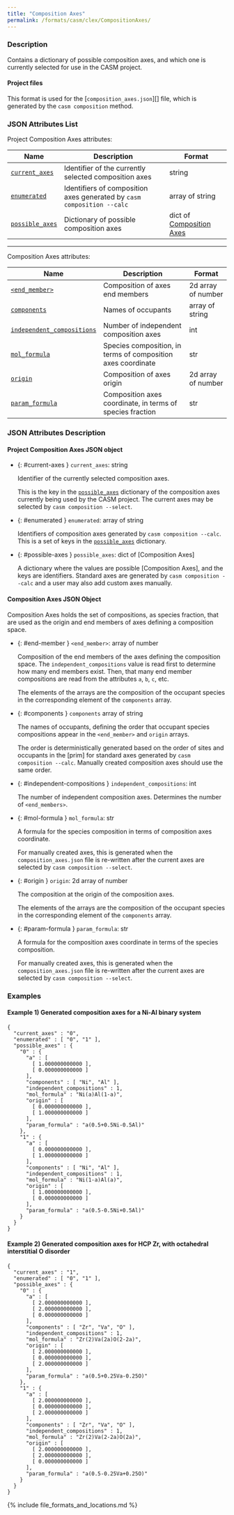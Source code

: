 ```yaml
---
title: "Composition Axes"
permalink: /formats/casm/clex/CompositionAxes/
---
```


### Description

Contains a dictionary of possible composition axes, and which one is currently selected for use in the CASM project.


#### Project files

This format is used for the [`composition_axes.json`][] file, which is generated by the `casm composition` method.


### JSON Attributes List

Project Composition Axes attributes:

| Name | Description | Format |
|-|-|-|
| [`current_axes`](#current-axes) | Identifier of the currently selected composition axes | string |
| [`enumerated`](#enumerated) | Identifiers of composition axes generated by `casm composition --calc` | array of string |
| [`possible_axes`](#possible-axes) | Dictionary of possible composition axes | dict of [Composition Axes](#composition-axes-json-object) |

---

Composition Axes attributes:

| Name | Description | Format |
|-|-|-|
| [`<end_member>`](#end-member) | Composition of axes end members | 2d array of number |
| [`components`](#components) | Names of occupants | array of string |
| [`independent_compositions`](#independent-compositions) | Number of independent composition axes | int |
| [`mol_formula`](#mol-formula) | Species composition, in terms of composition axes coordinate | str |
| [`origin`](#origin) | Composition of axes origin | 2d array of number |
| [`param_formula`](#param-formula) | Composition axes coordinate, in terms of species fraction | str |


### JSON Attributes Description

#### Project Composition Axes JSON object

- {: #current-axes } `current_axes`: string

   Identifier of the currently selected composition axes.

   This is the key in the [`possible_axes`](#possible-axes) dictionary of the composition axes currently being used by the CASM project. The current axes may be selected by `casm composition --select`.

- {: #enumerated } `enumerated`: array of string

  Identifiers of composition axes generated by `casm composition --calc`. This is a set of keys in the [`possible_axes`](#possible-axes) dictionary.

- {: #possible-axes } `possible_axes`: dict of [Composition Axes]

  A dictionary where the values are possible [Composition Axes], and the keys are identifiers. Standard axes are generated by `casm composition --calc` and a user may also add custom axes manually.


#### Composition Axes JSON Object

Composition Axes holds the set of compositions, as species fraction, that are used as the origin and end members of axes defining a composition space.

- {: #end-member } `<end_member>`: array of number

  Composition of the end members of the axes defining the composition space. The `independent_compositions` value is read first to determine how many end members exist. Then, that many end member compositions are read from the attributes `a`, `b`, `c`, etc.

  The elements of the arrays are the composition of the occupant species in the corresponding element of the `components` array.

- {: #components } `components` array of string

  The names of occupants, defining the order that occupant species compositions appear in the `<end_member>` and `origin` arrays.

  The order is deterministically generated based on the order of sites and occupants in the [prim] for standard axes generated by `casm composition --calc`. Manually created composition axes should use the same order.

- {: #independent-compositions } `independent_compositions`: int

  The number of independent composition axes. Determines the number of `<end_members>`.

- {: #mol-formula } `mol_formula`: str

  A formula for the species composition in terms of composition axes coordinate.

  For manually created axes, this is generated when the `composition_axes.json` file is re-written after the current axes are selected by `casm composition --select`.

- {: #origin } `origin`: 2d array of number

  The composition at the origin of the composition axes.

  The elements of the arrays are the composition of the occupant species in the corresponding element of the `components` array.

- {: #param-formula } `param_formula`: str

  A formula for the composition axes coordinate in terms of the species composition.

  For manually created axes, this is generated when the `composition_axes.json` file is re-written after the current axes are selected by `casm composition --select`.


### Examples

#### Example 1) Generated composition axes for a Ni-Al binary system

    {
      "current_axes" : "0",
      "enumerated" : [ "0", "1" ],
      "possible_axes" : {
        "0" : {
          "a" : [
            [ 1.000000000000 ],
            [ 0.000000000000 ]
          ],
          "components" : [ "Ni", "Al" ],
          "independent_compositions" : 1,
          "mol_formula" : "Ni(a)Al(1-a)",
          "origin" : [
            [ 0.000000000000 ],
            [ 1.000000000000 ]
          ],
          "param_formula" : "a(0.5+0.5Ni-0.5Al)"
        },
        "1" : {
          "a" : [
            [ 0.000000000000 ],
            [ 1.000000000000 ]
          ],
          "components" : [ "Ni", "Al" ],
          "independent_compositions" : 1,
          "mol_formula" : "Ni(1-a)Al(a)",
          "origin" : [
            [ 1.000000000000 ],
            [ 0.000000000000 ]
          ],
          "param_formula" : "a(0.5-0.5Ni+0.5Al)"
        }
      }
    }

#### Example 2)  Generated composition axes for HCP Zr, with octahedral interstitial O disorder

    {
      "current_axes" : "1",
      "enumerated" : [ "0", "1" ],
      "possible_axes" : {
        "0" : {
          "a" : [
            [ 2.000000000000 ],
            [ 2.000000000000 ],
            [ 0.000000000000 ]
          ],
          "components" : [ "Zr", "Va", "O" ],
          "independent_compositions" : 1,
          "mol_formula" : "Zr(2)Va(2a)O(2-2a)",
          "origin" : [
            [ 2.000000000000 ],
            [ 0.000000000000 ],
            [ 2.000000000000 ]
          ],
          "param_formula" : "a(0.5+0.25Va-0.25O)"
        },
        "1" : {
          "a" : [
            [ 2.000000000000 ],
            [ 0.000000000000 ],
            [ 2.000000000000 ]
          ],
          "components" : [ "Zr", "Va", "O" ],
          "independent_compositions" : 1,
          "mol_formula" : "Zr(2)Va(2-2a)O(2a)",
          "origin" : [
            [ 2.000000000000 ],
            [ 2.000000000000 ],
            [ 0.000000000000 ]
          ],
          "param_formula" : "a(0.5-0.25Va+0.25O)"
        }
      }
    }

{% include file_formats_and_locations.md %}
